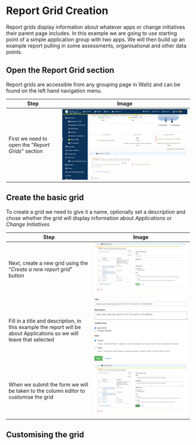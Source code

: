# Report Grid Creation

Report grids display information about whatever apps or change initiatives their parent page includes.
In this example we are going to use starting point of a simple application group with two apps.
We will then build up an example report pulling in some assessments, organisational and other data points.  



## Open the Report Grid section

Report grids are accessible from any grouping page in Waltz and can be found on the left hand navigation menu.


| Step                                               | Image                       |
|----------------------------------------------------|-----------------------------|
| First we need to open the "_Report Grids_" section | ![grid_section_opened.png](2_grid_section_opened.png "grid_section_opened.png") |


## Create the basic grid

To create a grid we need to give it a name, optionally set a description and chose whether
the grid will display information about _Applications_ or _Change Initiatives_


| Step                                                                                                                  | Image                  |
|-----------------------------------------------------------------------------------------------------------------------|------------------------|
| Next, create a new grid using the "_Create a new report grid_" button                                                 | ![new_grid_form.png](4_new_grid_form.png "new_grid_form.png")  |
| Fill in a title and description, in this example the report will be about Applications so we will leave that selected | ![completed_form.png](5_completed_form.png "completed_form.png") |
| When we submit the form we will be taken to the column editor to customise the grid                                   | ![submitted_form.png](6_submitted_form.png "submitted_form.png") |

## Customising the grid 
